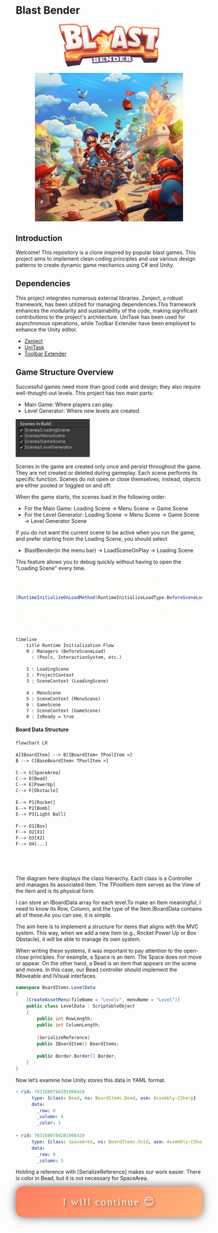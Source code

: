 
# Blast Bender

<p align="center">
  <img src="Assets/Documentation/Images/logo.png?raw=true" alt="Blast Bender" width="271.25px" height="116.25px"/>
</p>

<p align="center">
  <img src="Assets/Documentation/Images/1.png?raw=true" alt="Blast Bender" width="400px" height="400px"/>
    <!--<img src="Assets/Documentation~/Images/2.png?raw=true" alt="Blast Bender" width="350px" height="350px"/>-->
</p>

## Introduction
Welcome! This repository is a clone inspired by popular blast games. This project aims to implement clean coding principles and use various design patterns to create dynamic game mechanics using C# and Unity.
## Dependencies
This project integrates numerous external libraries. Zenject, a robust framework, has been utilized for managing dependencies.This framework enhances the modularity and sustainability of the code, making significant contributions to the project's architecture. UniTask has been used for asynchronous operations, while Toolbar Extender have been employed to enhance the Unity editor.
- [Zenject](https://github.com/modesttree/Zenject)
- [UniTask](https://github.com/Cysharp/UniTask)
- [Toolbar Extender](https://github.com/marijnz/unity-toolbar-extender)

## Game Structure Overview

Successful games need more than good code and design; they also require well-thought-out levels. This project has two main parts:

- Main Game: Where players can play.
- Level Generator: Where new levels are created.

<img src="Assets/Documentation/Images/scenes.png?raw=true" style="margin: 10 0 10px 50px;" alt="Zenject" width="200px" height="102px"/>


Scenes in the game are created only once and persist throughout the game. They are not created or deleted during gameplay. Each scene performs its specific function. Scenes do not open or close themselves; instead, objects are either pooled or toggled on and off.

When the game starts, the scenes load in the following order:

- For the Main Game: Loading Scene -> Menu Scene -> Game Scene
- For the Level Generator: Loading Scene -> Menu Scene -> Game Scene -> Level Generator Scene

If you do not want the current scene to be active when you run the game, and prefer starting from the Loading Scene, you should select 

- BlastBender(in the menu bar) -> LoadSceneOnPlay -> Loading Scene

This feature allows you to debug quickly without having to open the "Loading Scene" every time.

<span style="color:ivory;">When you run the game, managers are created in a way that they cannot be destroyed. This initialization occurs before the scene loads.</span>

```csharp
[RuntimeInitializeOnLoadMethod(RuntimeInitializeLoadType.BeforeSceneLoad)]
```

<span style="color:ivory;">With the first scene, the ProjectContext is created, followed by the scenes and their respective SceneContexts. Each CONTEXT creates the desired controllers, and injections take place.
The management of dependencies is handled by the Installers within the Contexts.</span>

```mermaid
timeline
    title Runtime Initialization Flow
    0 : Managers (BeforeSceneLoad)
      : (Pools, InteractionSystem, etc.)
      
    1 : LoadingScene
    2 : ProjectContext
    3 : SceneContext (LoadingScene)

    4 : MenuScene
    5 : SceneContext (MenuScene)
    6 : GameScene
    7 : SceneContext (GameScene)
    8 : IsReady = true

```


#### Board Data Structure

```mermaid
flowchart LR

A[IBoardItem] --> B[IBoardItem< TPoolItem >] 
B --> C[BaseBoardItem< TPoolItem >]

C--> G[SpaceArea]
C--> D[Bead]
C--> E[PowerUp]
C--> F[Obstacle]

E--> P1[Rocket]
E--> P2[Bomb]
E--> P3[Light Ball]

F--> O1[Box]
F--> O2[X1]
F--> O3[X2]
F--> O4[...]



```

<br />

The diagram here displays the class hierarchy. Each class is a Controller and manages its associated Item. The TPoolItem item serves as the View of the Item and is its physical form.

 I can store an IBoardData array for each level.To make an Item meaningful, I need to know its Row, Column, and the type of the Item.IBoardData contains all of these.As you can see, it is simple.

 The aim here is to implement a structure for items that aligns with the MVC system. This way, when we add a new item (e.g., Rocket Power Up or Box Obstacle), it will be able to manage its own system.

When writing these systems, it was important to pay attention to the open-close principles. For example, a Space is an item. The Space does not move or appear. On the other hand, a Bead is an item that appears on the scene and moves. In this case, our Bead controller should implement the IMoveable and IVisual interfaces.

```csharp
namespace BoardItems.LevelData
{
    [CreateAssetMenu(fileName = "Levels", menuName = "Level")]
    public class LevelData : ScriptableObject
    {
        public int RowLength;
        public int ColumnLength;

        [SerializeReference] 
        public IBoardItem[] BoardItems;

        public Border.Border[] Border;
    }
}
```

Now let’s examine how Unity stores this data in YAML format.

```yaml
- rid: 7831880784201908428
      type: {class: Bead, ns: BoardItems.Bead, asm: Assembly-CSharp}
      data:
        _row: 0
        _column: 4
        _color: 1

- rid: 7831880784201908429
      type: {class: SpaceArea, ns: BoardItems.Void, asm: Assembly-CSharp}
      data:
        _row: 0
        _column: 5
```

Holding a reference with [SerializeReference] makes our work easier. There is color in Bead, but it is not necessary for SpaceArea.

<div style="background: linear-gradient(135deg, #ff7e5f, #feb47b); padding: 25px; border-radius: 20px; text-align: center; box-shadow: 0px 0px 25px rgba(0, 0, 0, 0.6);">
    <span style="color: ivory; font-size: 28px; font-family: 'Brush Script MT', cursive; text-shadow: 3px 3px 6px rgba(0, 0, 0, 0.5); letter-spacing: 3px;">
        I will continue 😊
    </span>
</div>

